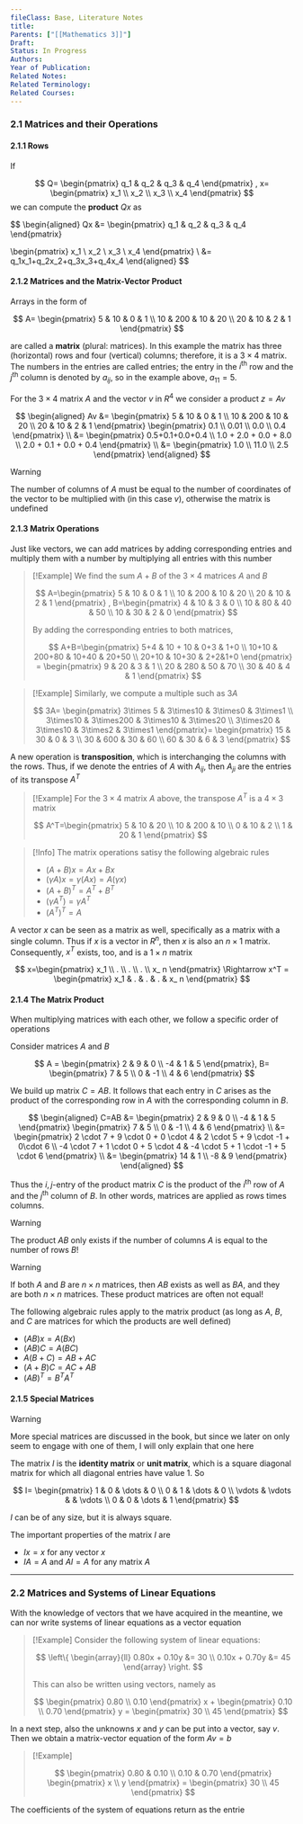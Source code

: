 ```yaml
---
fileClass: Base, Literature Notes
title: 
Parents: ["[[Mathematics 3]]"]
Draft: 
Status: In Progress
Authors: 
Year of Publication: 
Related Notes: 
Related Terminology: 
Related Courses: 
---
```

### 2.1 Matrices and their Operations
#### 2.1.1 Rows
If 

$$
Q=
\begin{pmatrix}
q_1 & q_2 & q_3 & q_4
\end{pmatrix}
, x=
\begin{pmatrix}
x_1 \\ x_2 \\ x_3 \\ x_4
\end{pmatrix}
$$
we can compute the **product** $Qx$ as 

$$
\begin{aligned}
Qx &=
\begin{pmatrix}
q_1 & q_2 & q_3 & q_4
\end{pmatrix}

\begin{pmatrix}
x_1 \\ x_2 \\ x_3 \\ x_4
\end{pmatrix} \\
&= q_1x_1+q_2x_2+q_3x_3+q_4x_4
\end{aligned}
$$


#### 2.1.2 Matrices and the Matrix-Vector Product
Arrays in the form of

$$
A=
\begin{pmatrix}
5 & 10 & 0 & 1 \\
10 & 200 & 10 & 20 \\
20 & 10 & 2 & 1
\end{pmatrix}
$$

are called a **matrix** (plural: matrices). In this example the matrix has three (horizontal) rows and four (vertical) columns; therefore, it is a $3 \times 4$ matrix. The numbers in the entries are called entries; the entry in the $i^{\text{th}}$ row and the $j^{\text{th}}$ column is denoted by $a_{ij}$, so in the example above, $a_{11}=5$. 

For the $3 \times 4$ matrix $A$ and the vector $v$ in $R^4$ we consider a product $z=Av$

$$
\begin{aligned}
Av &=
\begin{pmatrix}
5 & 10 & 0 & 1 \\
10 & 200 & 10 & 20 \\
20 & 10 & 2 & 1
\end{pmatrix}
\begin{pmatrix}
0.1 \\ 0.01 \\ 0.0 \\ 0.4
\end{pmatrix} \\
&=
\begin{pmatrix}
0.5+0.1+0.0+0.4 \\
1.0 + 2.0 + 0.0 + 8.0 \\
2.0 + 0.1 + 0.0 + 0.4
\end{pmatrix} \\
&=
\begin{pmatrix}
1.0 \\ 11.0 \\ 2.5
\end{pmatrix}
\end{aligned}
$$

>[!Warning]
>The number of columns of $A$ must be equal to the number of coordinates of the vector to be multiplied with (in this case $v$), otherwise the matrix is undefined

#### 2.1.3 Matrix Operations
Just like vectors, we can add matrices by adding corresponding entries and multiply them with a number by multiplying all entries with this number

>[!Example]
>We find the sum $A+B$ of the $3\times 4$ matrices $A$ and $B$
>
>$$
>A=\begin{pmatrix}
>5 & 10 & 0 & 1 \\
>10 & 200 & 10 & 20 \\
>20 & 10 & 2 & 1 
>\end{pmatrix}
>, B=\begin{pmatrix}
>4 & 10 & 3 & 0 \\
>10 & 80 & 40 & 50 \\
>10 & 30 & 2 & 0
>\end{pmatrix}
>$$
>
>By adding the corresponding entries to both matrices,
>
>$$
>A+B=\begin{pmatrix}
>5+4 & 10 + 10 & 0+3 & 1+0 \\
>10+10 & 200+80 & 10+40 & 20+50 \\
>20+10 & 10+30 & 2+2&1+0 
>\end{pmatrix} =
>\begin{pmatrix}
>9 & 20 & 3 & 1 \\
>20 & 280 & 50 & 70 \\
>30 & 40 & 4 & 1
>\end{pmatrix}
>$$

>[!Example]
>Similarly, we compute a multiple such as $3A$
>
>$$
>3A=
>\begin{pmatrix}
>3\times 5 & 3\times10 & 3\times0 & 3\times1 \\
>3\times10 & 3\times200 & 3\times10 & 3\times20 \\
>3\times20 & 3\times10 & 3\times2 & 3\times1 
>\end{pmatrix}=
>\begin{pmatrix}
>15 & 30 & 0 & 3 \\
>30 & 600 & 30 & 60 \\
>60 & 30 & 6 & 3
>\end{pmatrix}
>$$

A new operation is **transposition**, which is interchanging the columns with the rows. Thus, if we denote the entries of $A$ with $A_{ij}$, then $A_{ji}$ are the entries of its transpose $A^T$

>[!Example]
>For the $3\times 4$ matrix $A$ above, the transpose $A^T$ is a $4\times 3$ matrix
>
>$$
>A^T=\begin{pmatrix}
>5 & 10 & 20 \\
>10 & 200 & 10 \\
>0 & 10 & 2 \\
>1 & 20 & 1
>\end{pmatrix}
>$$

>[!Info]
>The matrix operations satisy the following algebraic rules
>- $(A+B)x = Ax + Bx$
>- $(\gamma A)x = \gamma(Ax) = A(\gamma x)$
>- $(A+B)^T = A^T + B^T$
>- $(\gamma A^T) = \gamma A^T$
>- $(A^T)^T=A$

A vector $x$ can be seen as a matrix as well, specifically as a matrix with a single column. Thus if $x$ is a vector in $R^n$, then $x$ is also an $n\times 1$ matrix. Consequently, $x^T$ exists, too, and is a $1\times n$ matrix

$$
x=\begin{pmatrix}
x_1 \\
. \\
. \\
. \\
x_ n
\end{pmatrix} \Rightarrow
x^T = \begin{pmatrix}
x_1 & . & . & . & x_ n
\end{pmatrix}
$$
#### 2.1.4 The Matrix Product
When multiplying matrices with each other, we follow a specific order of operations

Consider matrices $A$ and $B$

$$
A = \begin{pmatrix}
2 & 9 & 0 \\
-4 & 1 & 5
\end{pmatrix}, B=
\begin{pmatrix}
7 & 5 \\
0 & -1 \\
4 & 6
\end{pmatrix}
$$

We build up matrix $C = AB$. It follows that each entry in $C$ arises as the product of the corresponding row in $A$ with the corresponding column in $B$. 

$$
\begin{aligned}
C=AB &= \begin{pmatrix}
2 & 9 & 0 \\
-4 & 1 & 5
\end{pmatrix}
\begin{pmatrix}
7 & 5 \\
0 & -1 \\
4 & 6
\end{pmatrix} \\
&= \begin{pmatrix}
2 \cdot 7 + 9 \cdot 0 + 0 \cdot 4 & 2 \cdot 5 + 9 \cdot -1 + 0\cdot 6 \\
-4 \cdot 7 + 1 \cdot 0 + 5 \cdot 4 & -4 \cdot 5 + 1 \cdot -1 + 5 \cdot 6
\end{pmatrix}  \\
&= \begin{pmatrix}
14 & 1 \\
-8 & 9
\end{pmatrix}
\end{aligned}
$$

Thus the $i,j$-entry of the product matrix $C$ is the product of the $i^{\text{th}}$ row of $A$ and the  $j^{\text{th}}$ column of $B$. In other words, matrices are applied as rows times columns. 

>[!Warning]
>The product $AB$ only exists if the number of columns $A$ is equal to the number of rows $B$!

>[!Warning]
>If both $A$ and $B$ are $n\times n$ matrices, then $AB$ exists as well as $BA$, and they are both $n\times n$ matrices. These product matrices are often not equal!

The following algebraic rules apply to the matrix product (as long as $A$, $B$, and $C$ are matrices for which the products are well defined)
- $(AB)x  = A(Bx)$
- $(AB)C = A(BC)$
- $A(B+C) = AB + AC$
- $(A+B)C = AC + AB$
- $(AB)^T = B^T A^T$

#### 2.1.5 Special Matrices

>[!Warning]
>More special matrices are discussed in the book, but since we later on only seem to engage with one of them, I will only explain that one here

The matrix $I$ is the **identity matrix** or **unit matrix**, which is a square diagonal matrix for which all diagonal entries have value 1. So

$$
I=
\begin{pmatrix}
1 & 0 & \dots & 0 \\
0 & 1 & \dots & 0 \\
\vdots & \vdots &  & \vdots \\
0 & 0 & \dots & 1
\end{pmatrix}
$$

$I$ can be of any size, but it is always square. 

The important properties of the matrix $I$ are
- $Ix=x$ for any vector $x$
- $IA=A$ and $AI=A$ for any matrix $A$

---
### 2.2 Matrices and Systems of Linear Equations
With the knowledge of vectors that we have acquired in the meantine, we can nor write systems of linear equations as a vector equation

>[!Example]
>Consider the following system of linear equations:
>
>$$
>\left\{
>\begin{array}{ll}
>0.80x + 0.10y &= 30 \\
>0.10x + 0.70y &= 45
>\end{array}
>\right.
>$$
>
>This can also be written using vectors, namely as
>
>$$
>\begin{pmatrix}
>0.80 \\
>0.10
>\end{pmatrix} x + 
>\begin{pmatrix}
>0.10 \\
>0.70
>\end{pmatrix} y =
>\begin{pmatrix}
>30 \\ 45
>\end{pmatrix}
>$$

In a next step, also the unknowns $x$ and $y$ can be put into a vector, say $v$. Then we obtain a matrix-vector equation of the form $Av=b$

>[!Example]
>
>$$
>\begin{pmatrix}
>0.80 & 0.10 \\
>0.10 & 0.70
>\end{pmatrix}
>\begin{pmatrix}
>x \\ y
>\end{pmatrix} = 
>\begin{pmatrix}
>30 \\ 45
>\end{pmatrix}
>$$

The coefficients of the system of equations return as the entrie